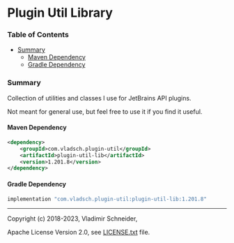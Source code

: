 # Plugin Util Library

[TOC]: #

### Table of Contents
- [Summary](#summary)
  - [Maven Dependency](#maven-dependency)
  - [Gradle Dependency](#gradle-dependency)


### Summary

Collection of utilities and classes I use for JetBrains API plugins.

Not meant for general use, but feel free to use it if you find it useful.

#### Maven Dependency

```xml
<dependency>
    <groupId>com.vladsch.plugin-util</groupId>
    <artifactId>plugin-util-lib</artifactId>
    <version>1.201.8</version>
</dependency>
```
#### Gradle Dependency

```groovy
implementation "com.vladsch.plugin-util:plugin-util-lib:1.201.8"
```

---

Copyright (c) 2018-2023, Vladimir Schneider,

Apache License Version 2.0, see [LICENSE.txt] file.

[LICENSE.txt]: LICENSE.txt
